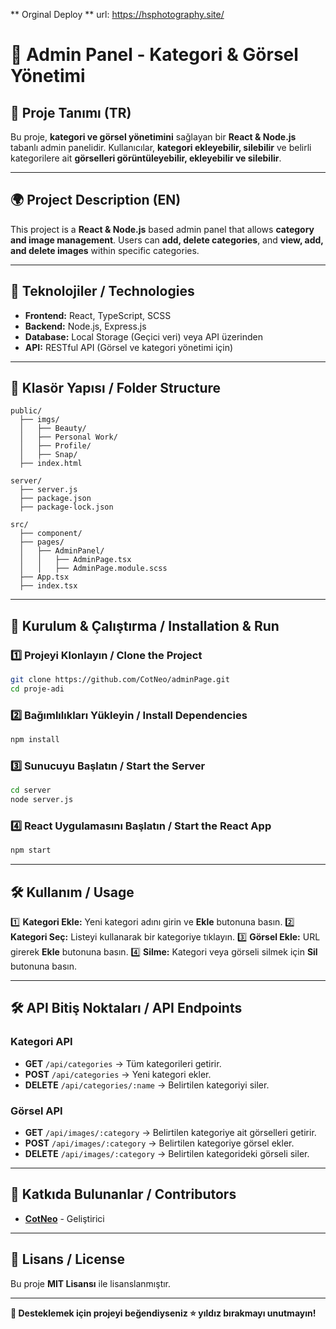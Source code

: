
** Orginal Deploy **
url: https://hsphotography.site/
# 📸 Admin Panel - Kategori & Görsel Yönetimi

## 📌 Proje Tanımı (TR)
Bu proje, **kategori ve görsel yönetimini** sağlayan bir **React & Node.js** tabanlı admin panelidir. Kullanıcılar, **kategori ekleyebilir, silebilir** ve belirli kategorilere ait **görselleri görüntüleyebilir, ekleyebilir ve silebilir**.

---

## 🌍 Project Description (EN)
This project is a **React & Node.js** based admin panel that allows **category and image management**. Users can **add, delete categories**, and **view, add, and delete images** within specific categories.

---

## 🚀 Teknolojiler / Technologies

- **Frontend:** React, TypeScript, SCSS
- **Backend:** Node.js, Express.js
- **Database:** Local Storage (Geçici veri) veya API üzerinden
- **API:** RESTful API (Görsel ve kategori yönetimi için)

---

## 📂 Klasör Yapısı / Folder Structure

```
public/
  ├── imgs/
  │   ├── Beauty/
  │   ├── Personal Work/
  │   ├── Profile/
  │   ├── Snap/
  ├── index.html

server/
  ├── server.js
  ├── package.json
  ├── package-lock.json

src/
  ├── component/
  ├── pages/
  │   ├── AdminPanel/
  │   │   ├── AdminPage.tsx
  │   │   ├── AdminPage.module.scss
  ├── App.tsx
  ├── index.tsx
```

---

## 🔧 Kurulum & Çalıştırma / Installation & Run

### **1️⃣ Projeyi Klonlayın / Clone the Project**
```sh
git clone https://github.com/CotNeo/adminPage.git
cd proje-adi
```

### **2️⃣ Bağımlılıkları Yükleyin / Install Dependencies**
```sh
npm install
```

### **3️⃣ Sunucuyu Başlatın / Start the Server**
```sh
cd server
node server.js
```

### **4️⃣ React Uygulamasını Başlatın / Start the React App**
```sh
npm start
```

---

## 🛠 Kullanım / Usage

1️⃣ **Kategori Ekle:** Yeni kategori adını girin ve **Ekle** butonuna basın.
2️⃣ **Kategori Seç:** Listeyi kullanarak bir kategoriye tıklayın.
3️⃣ **Görsel Ekle:** URL girerek **Ekle** butonuna basın.
4️⃣ **Silme:** Kategori veya görseli silmek için **Sil** butonuna basın.

---

## 🛠 API Bitiş Noktaları / API Endpoints

### **Kategori API**
- **GET** `/api/categories` → Tüm kategorileri getirir.
- **POST** `/api/categories` → Yeni kategori ekler.
- **DELETE** `/api/categories/:name` → Belirtilen kategoriyi siler.

### **Görsel API**
- **GET** `/api/images/:category` → Belirtilen kategoriye ait görselleri getirir.
- **POST** `/api/images/:category` → Belirtilen kategoriye görsel ekler.
- **DELETE** `/api/images/:category` → Belirtilen kategorideki görseli siler.

---

## 👥 Katkıda Bulunanlar / Contributors
- **[CotNeo](https://github.com/CotNeo)** - Geliştirici

---

## 📜 Lisans / License
Bu proje **MIT Lisansı** ile lisanslanmıştır.

---

**🚀 Desteklemek için projeyi beğendiyseniz ⭐ yıldız bırakmayı unutmayın!**

